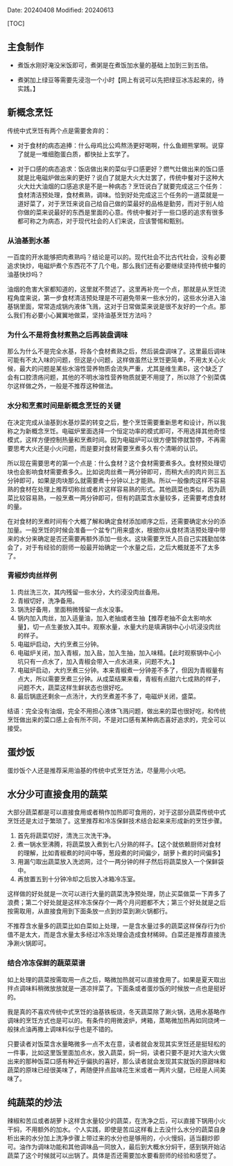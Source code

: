 Date: 20240408
Modified: 20240613

[TOC]

## 主食制作
- 煮饭水刚好淹没米饭即可，煮粥是在煮饭加水量的基础上加到三到五倍。

- 煮粥加上绿豆等需要先浸泡一个小时【网上有说可以先把绿豆冰冻起来的，待实践。】


## 新概念烹饪
传统中式烹饪有两个点是需要舍弃的：

- 对于食材的病态追捧：什么母鸡比公鸡熬汤更好喝啊，什么鱼翅熊掌啊。说穿了就是一堆细胞蛋白质，都快扯上玄学了。

- 对于口感的病态追求：饭店做出来的菜似乎口感更好？燃气灶做出来的饭口感就是比电磁炉做出来的更好？说白了就是大火大灶罢了，传统中餐对于这种大火大灶大油烟的口感追求是不是一种病态？烹饪说白了就要完成这三个任务：食材清洁预处理，食材煮熟，调味。恰到好处完成这三个任务的一道菜就是一道好菜了，对于烹饪来说自己给自己做的菜最好的品格是勤劳，而对于别人给你做的菜来说最好的东西是里面的心意。传统中餐对于一些口感的追求有很多都可称之为病态，对于现代社会的人们来说，应该警惕和甄别。


### 从油基到水基
一百度的开水能够把肉煮熟吗？结论是可以的。现代社会不比古代社会，没有必要追求快炒，电磁炉煮个东西花不了几个电，那么我们还有必要继续坚持传统中餐的油基快炒吗？

油烟的危害大家都知道的，这里就不赘述了。这里再补充一个点，那就是从烹饪流程角度来说，第一步食材清洁预处理是不可避免带来一些水分的，这些水分进入油基锅里面，常常造成锅内液体飞溅，这对于日常做菜来说是很不友好的一个点。那么我们有必要小心翼翼地做菜，坚持油基烹饪方法吗？

### 为什么不是将食材煮熟之后再装盘调味
那么为什么不是完全水基，将各个食材煮熟之后，然后装盘调味了。这里最后调味可能有不太入味的问题，但这是小问题，这样做虽然让烹饪更简单，不用太关心火候，最大的问题是某些水溶性营养物质会流失严重，尤其是维生素B，这个缺乏了会有口腔溃疡问题，其他的不明水溶性营养物质就更不用提了，所以除了个别菜偶尔这样做之外，一般是不推荐这种做法。

### 水分和烹煮时间是新概念烹饪的关键
在决定完成从油基到水基炒菜的转变之后，整个烹饪需要重新思考和设计，所以我称之为新概念烹饪。电磁炉里面选择一个恒定功率的模式即可，不用选择其他奇怪模式，这样方便控制热量和烹煮时间。因为电磁炉可以很方便暂停就暂停，不再需要思考大火还是小火问题，而是要对食材需要烹煮多久有个清晰的认识。

所以现在需要思考的第一个点是：什么食材？这个食材需要煮多久。食材预处理切块也会影响食材需要煮多久。比如说肉丝煮一两分钟即可，而稍大点的肉片则三五分钟即可，如果是肉块那么就需要煮十分钟以上才能熟。所以一般像肉这样不容易熟的食材在处理上推荐切称丝或者片这样容易熟的形式。其他蔬菜也类似，因为蔬菜比较容易熟，一般烹煮一两分钟即可，但有的蔬菜含水量较多，还需要考虑食材的量。

在对食材的烹煮时间有个大概了解和确定食材添加顺序之后，还需要确定水分的添加量。一般烹饪的时候会准备一个盆专门用来盛水，根据你从食材清洁预处理中带来的水分来确定是否还需要再额外添加一些水。这块需要烹饪人员自己实践勤加体会了，对于有经验的厨师一般最开始确定一个水量之后，之后大概就差不了太多了。

### 青椒炒肉丝样例
1. 肉丝洗三次，其内残留一些水分，大约浸没肉丝备用。
2. 青椒切好，洗净备用。
3. 锅洗好备用，里面稍微残留一点水没事。
4. 锅内加入肉丝，加入适量油，加入老抽或者生抽【推荐老抽不会太影响水量】，切一点生姜放入其中。观察水量，水量大约是填满锅中心小坑浸没肉丝的样子。
5. 电磁炉启动，大约烹煮三分钟。
6. 电磁炉关闭，加入青椒，加入盐，加入生抽，加入味精。【此时观察锅中心小坑只有一点水了，加入青椒会带入一点水进来，问题不大。】
7. 电磁炉启动，大约烹煮三分钟。本来青椒煮一分钟差不多了，但因为青椒量有点大，所以需要烹煮三分钟。从成菜结果来看，青椒有点甜六七成熟的样子，问题不大，蔬菜这样生鲜状态也很好吃。
8. 最后锅底还剩余一点汤汁，大约烹煮差不多了，电磁炉关闭，盛菜。

结语：完全没有油烟，完全不用担心液体飞溅问题，做出来的菜也很好吃，和传统烹饪做出来的菜口感上会有所不同，不是对口感有某种病态喜好追求的，完全可以接受。

## 蛋炒饭
蛋炒饭个人还是推荐采用油基的传统中式烹饪方法，尽量用小火吧。

## 水分少可直接食用的蔬菜
大部分蔬菜都是可以直接食用或者稍作加热即可食用的，对于这部分蔬菜传统中式烹饪还是太过于繁琐了。这里推荐和冷冻保鲜技术结合起来来形成新的烹饪步骤。

1. 首先将蔬菜切好，清洗三次洗干净。
2. 煮一锅水至沸腾，将蔬菜放入煮到七八分熟的样子。【这个就依赖厨师对食材的理解，比如青椒煮的时间中等，葱段煮的时间偏少，胡萝卜煮的时间偏多】
3. 用漏勺取出蔬菜放入洗滤网，过个一两分钟的样子然后将蔬菜放入一个保鲜袋中。
4. 再放置五到十分钟冷却之后放入冰箱冷冻室。


这样做的好处就是一次可以进行大量的蔬菜洗净预处理，防止买菜做菜一下弄多了浪费；第二个好处就是这样冷冻保存个一两个月问题都不大；第三个好处就是之后按需取用，从直接食用到下面条放一点到炒菜到涮火锅都行。


不推荐含水量多的蔬菜比如白菜如上处理，一是含水量过多的蔬菜这样保存行为价值不是太大，而是含水量太多经过冷冻处理会造成食材稀碎。白菜还是推荐直接洗净涮火锅即可。

### 结合冷冻保鲜的蔬菜菜谱
如上处理的蔬菜按需取用一点之后，略微加热就可以直接食用了。如果是夏天取出拌点调味料稍微放放就是一道凉拌菜了。下面条或者蛋炒饭的时候放一点也是挺好的。

我是真的不喜欢传统中式烹饪的油基铁板烧，冬天蔬菜除了涮火锅，选用水基略作调味的烹饪方式也是可以的。有条件的用微波炉，烤箱，蒸略微加热再如同烧烤一般抹点油再撒上调味料似乎也是不错的。

只要读者对饭菜含水量略微多一点不太在意，读者就会发现其实烹饪还是挺轻松的一件事，比如这里饭里面加点水，放入蔬菜，焖一焖，读者只要不是对大油大火做出来的那种饭菜口感有种近乎偏执的喜好，那么读者就会发现其实就饭的原甜味和蔬菜的原味已经很美味了，再随便拌点盐味花生米或者一两片火腿，已经是人间美味了。



## 纯蔬菜的炒法
辣椒和苦瓜或者胡萝卜这样含水量较少的蔬菜，在洗净之后，可以直接下锅用小火干焖，不用额外的加水。个人实践，即使是苦瓜这样看上去没什么水分的蔬菜自身析出来的水分加上洗净步骤上带过来的水分也是够用的，小火慢焖，适当翻炒即可。油作为调味功能和其他调味品一同放入，最后到大概水分焖干，感到锅开始沾蔬菜了这个时候就可以出锅了。具体是否还需要加水要看厨师的经验和感觉了。